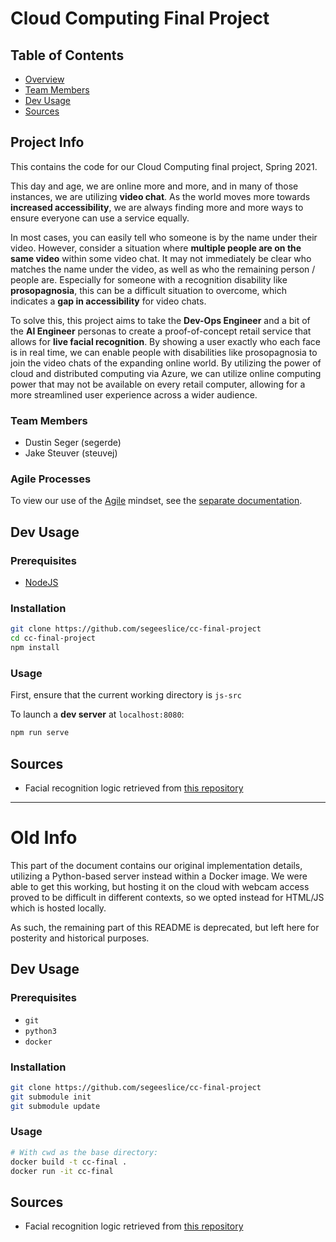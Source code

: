 # Cloud Computing Final Project

## Table of Contents

- [Overview](#overview)
- [Team Members](#team-members)
- [Dev Usage](#dev-usage)
- [Sources](#sources)

## Project Info

This contains the code for our Cloud Computing final project, Spring 2021.

This day and age, we are online more and more, and in many of those instances,
we are utilizing **video chat**. As the world moves more towards **increased
accessibility**, we are always finding more and more ways to ensure everyone can
use a service equally.

In most cases, you can easily tell who someone is by the name under their video.
However, consider a situation where **multiple people are on the same video**
within some video chat. It may not immediately be clear who matches the name
under the video, as well as who the remaining person / people are. Especially
for someone with a recognition disability like **prosopagnosia**, this can be a
difficult situation to overcome, which indicates a **gap in accessibility** for
video chats.

To solve this, this project aims to take the **Dev-Ops Engineer** and a bit of
the **AI Engineer** personas to create a proof-of-concept retail service that
allows for **live facial recognition**. By showing a user exactly who each face
is in real time, we can enable people with disabilities like prosopagnosia to
join the video chats of the expanding online world. By utilizing the power of
cloud and distributed computing via Azure, we can utilize online computing power
that may not be available on every retail computer, allowing for a more
streamlined user experience across a wider audience.

### Team Members

- Dustin Seger (segerde)
- Jake Steuver (steuvej)

### Agile Processes

To view our use of the [Agile](https://www.agilealliance.org/agile101/) mindset,
see the [separate documentation](docs/).

## Dev Usage

### Prerequisites

- [NodeJS](https://nodejs.org/en/)

### Installation

``` sh
git clone https://github.com/segeeslice/cc-final-project
cd cc-final-project
npm install
```

### Usage

First, ensure that the current working directory is `js-src`

To launch a **dev server** at `localhost:8080`:

``` sh
npm run serve
```

## Sources

- Facial recognition logic retrieved from [this
  repository](https://github.com/justadudewhohacks/face-api.js/)

---

# Old Info

This part of the document contains our original implementation details,
utilizing a Python-based server instead within a Docker image. We were able to
get this working, but hosting it on the cloud with webcam access proved to be
difficult in different contexts, so we opted instead for HTML/JS which is hosted
locally.

As such, the remaining part of this README is deprecated, but left here for
posterity and historical purposes.

## Dev Usage

### Prerequisites

- `git`
- `python3`
- `docker`

### Installation

``` sh
git clone https://github.com/segeeslice/cc-final-project
git submodule init
git submodule update
```

### Usage

``` sh
# With cwd as the base directory:
docker build -t cc-final .
docker run -it cc-final
```

## Sources

- Facial recognition logic retrieved from [this
  repository](https://github.com/ageitgey/face_recognition)
